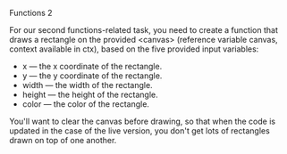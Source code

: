 Functions 2

For our second functions-related task, you need to create a function that draws a rectangle on the provided &lt;canvas&gt; (reference variable canvas, context available in ctx), based on the five provided input variables:

- x — the x coordinate of the rectangle.
- y — the y coordinate of the rectangle.
- width — the width of the rectangle.
- height — the height of the rectangle.
- color — the color of the rectangle.

You'll want to clear the canvas before drawing, so that when the code is updated in the case of the live version, you don't get lots of rectangles drawn on top of one another.
